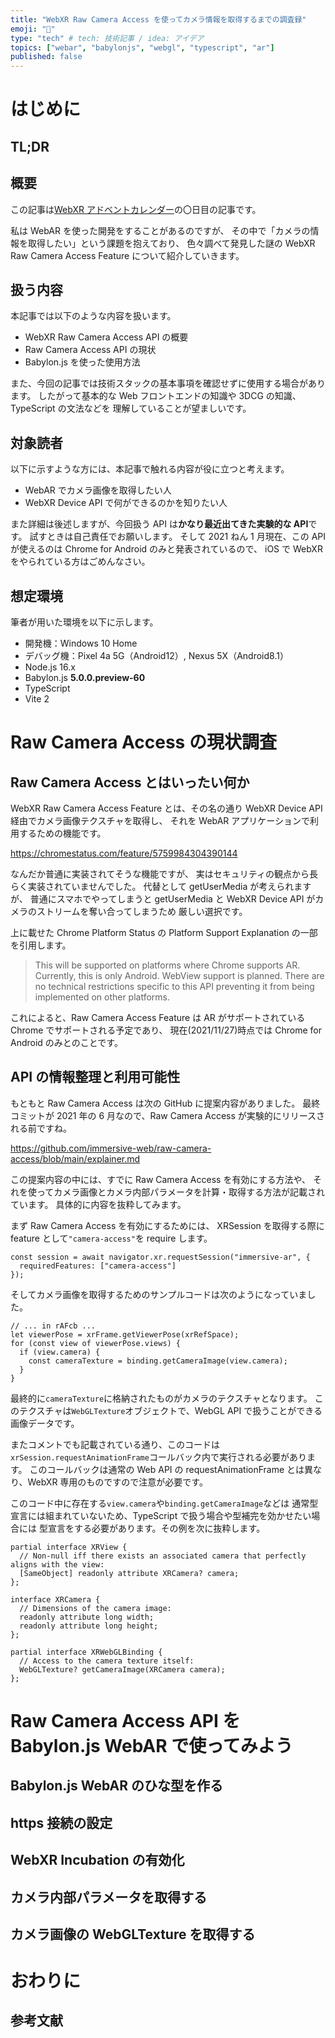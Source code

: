 ```yaml
---
title: "WebXR Raw Camera Access を使ってカメラ情報を取得するまでの調査録"
emoji: "📸"
type: "tech" # tech: 技術記事 / idea: アイデア
topics: ["webar", "babylonjs", "webgl", "typescript", "ar"]
published: false
---
```


# はじめに

## TL;DR

## 概要

この記事は[WebXR アドベントカレンダー]()の〇日目の記事です。

私は WebAR を使った開発をすることがあるのですが、
その中で「カメラの情報を取得したい」という課題を抱えており、
色々調べて発見した謎の WebXR Raw Camera Access Feature について紹介していきます。

## 扱う内容

本記事では以下のような内容を扱います。

- WebXR Raw Camera Access API の概要
- Raw Camera Access API の現状
- Babylon.js を使った使用方法

また、今回の記事では技術スタックの基本事項を確認せずに使用する場合があります。
したがって基本的な Web フロントエンドの知識や 3DCG の知識、TypeScript の文法などを
理解していることが望ましいです。

## 対象読者

以下に示すような方には、本記事で触れる内容が役に立つと考えます。

- WebAR でカメラ画像を取得したい人
- WebXR Device API で何ができるのかを知りたい人

また詳細は後述しますが、今回扱う API は**かなり最近出てきた実験的な API**です。
試すときは自己責任でお願いします。
そして 2021 ねん 1 月現在、この API が使えるのは Chrome for Android のみと発表されているので、
iOS で WebXR をやられている方はごめんなさい。

## 想定環境

筆者が用いた環境を以下に示します。

- 開発機：Windows 10 Home
- デバッグ機：Pixel 4a 5G（Android12）, Nexus 5X（Android8.1）
- Node.js 16.x
- Babylon.js **5.0.0.preview-60**
- TypeScript
- Vite 2

# Raw Camera Access の現状調査

## Raw Camera Access とはいったい何か

WebXR Raw Camera Access Feature とは、その名の通り
WebXR Device API 経由でカメラ画像テクスチャを取得し、
それを WebAR アプリケーションで利用するための機能です。

https://chromestatus.com/feature/5759984304390144

なんだか普通に実装されてそうな機能ですが、
実はセキュリティの観点から長らく実装されていませんでした。
代替として getUserMedia が考えられますが、
普通にスマホでやってしまうと getUserMedia と WebXR Device API がカメラのストリームを奪い合ってしまうため
厳しい選択です。

上に載せた Chrome Platform Status の Platform Support Explanation の一部を引用します。

> This will be supported on platforms where Chrome supports AR. Currently, this is only Android. WebView support is planned. There are no technical restrictions specific to this API preventing it from being implemented on other platforms.

これによると、Raw Camera Access Feature は
AR がサポートされている Chrome でサポートされる予定であり、
現在(2021/11/27)時点では Chrome for Android のみとのことです。

## API の情報整理と利用可能性

もともと Raw Camera Access は次の GitHub に提案内容がありました。
最終コミットが 2021 年の 6 月なので、Raw Camera Access が実験的にリリースされる前ですね。

https://github.com/immersive-web/raw-camera-access/blob/main/explainer.md

この提案内容の中には、すでに Raw Camera Access を有効にする方法や、
それを使ってカメラ画像とカメラ内部パラメータを計算・取得する方法が記載されています。
具体的に内容を抜粋してみます。

まず Raw Camera Access を有効にするためには、
XRSession を取得する際に feature として`"camera-access"`を require します。

```js:GitHubより抜粋
const session = await navigator.xr.requestSession("immersive-ar", {
  requiredFeatures: ["camera-access"]
});
```

そしてカメラ画像を取得するためのサンプルコードは次のようになっていました。

```js:GitHubより抜粋（ちょっと改変）
// ... in rAFcb ...
let viewerPose = xrFrame.getViewerPose(xrRefSpace);
for (const view of viewerPose.views) {
  if (view.camera) {
    const cameraTexture = binding.getCameraImage(view.camera);
  }
}
```

最終的に`cameraTexture`に格納されたものがカメラのテクスチャとなります。
このテクスチャは`WebGLTexture`オブジェクトで、WebGL API で扱うことができる画像データです。

またコメントでも記載されている通り、このコードは
`xrSession.requestAnimationFrame`コールバック内で実行される必要があります。
このコールバックは通常の Web API の requestAnimationFrame とは異なり、WebXR 専用のものですので注意が必要です。

このコード中に存在する`view.camera`や`binding.getCameraImage`などは
通常型宣言には組まれていないため、TypeScript で扱う場合や型補完を効かせたい場合には
型宣言をする必要があります。その例を次に抜粋します。

```ts:GitHubより抜粋
partial interface XRView {
  // Non-null iff there exists an associated camera that perfectly aligns with the view:
  [SameObject] readonly attribute XRCamera? camera;
};

interface XRCamera {
  // Dimensions of the camera image:
  readonly attribute long width;
  readonly attribute long height;
};

partial interface XRWebGLBinding {
  // Access to the camera texture itself:
  WebGLTexture? getCameraImage(XRCamera camera);
};
```

# Raw Camera Access API を Babylon.js WebAR で使ってみよう

## Babylon.js WebAR のひな型を作る

## https 接続の設定

## WebXR Incubation の有効化

## カメラ内部パラメータを取得する

## カメラ画像の WebGLTexture を取得する

# おわりに

## 参考文献
